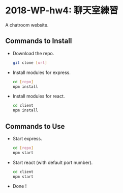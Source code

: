 # 2018-WP-hw4: 聊天室練習

A chatroom website.

## Commands to Install

- Download the repo.

  ```bash
  git clone [url]
  ```

- Install modules for express.

  ```bash
  cd [repo]
  npm install
  ```

- Install modules for react.

  ```bash
  cd client
  npm install
  ```

## Commands to Use

- Start express.

  ```bash
  cd [repo]
  npm start
  ```

- Start react (with default port number).

  ```bash
  cd client
  npm start
  ```

- Done !